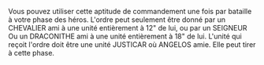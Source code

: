 Vous pouvez utiliser cette aptitude de commandement une fois par bataille à votre phase des héros. L'ordre peut seulement être donné par un CHEVALIER ami à une unité entièrement à 12" de lui, ou par un SEIGNEUR Ou un DRACONITHE ami à une unité entièrement à 18" de lui. L'unité qui reçoit l'ordre doit être une unité JUSTICAR où ANGELOS amie. Elle peut tirer à cette phase.